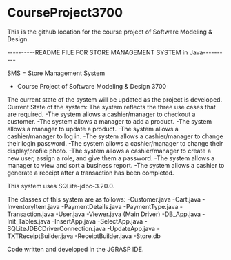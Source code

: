 # CourseProject3700
This is the github location for the course project of Software Modeling & Design.

----------README FILE FOR STORE MANAGEMENT SYSTEM in Java----------

SMS = Store Management System
- Course Project of Software Modeling & Design 3700

The current state of the system will be updated as the project is developed.
Current State of the system: The system reflects the three use cases that are required.
-The system allows a cashier/manager to checkout a customer.
-The system allows a manager to add a product.
-The system allows a manager to update a product.
-The system allows a cashier/manager to log in.
-The system allows a cashier/manager to change their login password.
-The system allows a cashier/manager to change their display/profile photo.
-The system allows a cashier/manager to create a new user, assign a role, and give them a password.
-The system allows a manager to view and sort a business report.
-The system allows a cashier to generate a receipt after a transaction has been completed.

This system uses SQLite-jdbc-3.20.0.

The classes of this system are as follows:
-Customer.java
-Cart.java
-InventoryItem.java
-PaymentDetails.java
-PaymentType.java
-Transaction.java
-User.java
-Viewer.java (Main Driver)
-DB_App.java
-Init_Tables.java
-InsertApp.java
-SelectApp.java
-SQLiteJDBCDriverConnection.java
-UpdateApp.java
-TXTReceiptBuilder.java
-ReceiptBuilder.java
-Store.db

Code written and developed in the JGRASP IDE.
